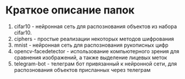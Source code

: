<h1>Краткое описание папок</h1>
<ol>
<li>cifar10 - нейронная сеть для распознования объектов из набора cifar10.</li>
<li>ciphers - простые реализации некоторых методов шифрования</li>
<li>mnist - нейронная сеть для распознования рукописных цифр </li>
<li>opencv-facedetector - использование компьютерного зрения для сравнения изображений, а также выделение лицевых меток</li>
<li>telegram-bot - телеграм бот привязанный к нейронной сети, для распознования объектов присланных через телеграм</li>
</ol>
